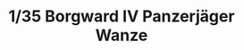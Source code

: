 ---
layout: product
title: "1/35 Borgward IV Panzerjäger Wanze"
price: "2600" 
desc: "Maketa"
img_path: "/assets/img/DW35008.jpg"
brand: "Das Werk"
available: false
special_offer: false
new: false
soon: false
cat: "010000"
subcat: "011100"
subsubcat: "0N/A"
sifra: "DW35008"
---
